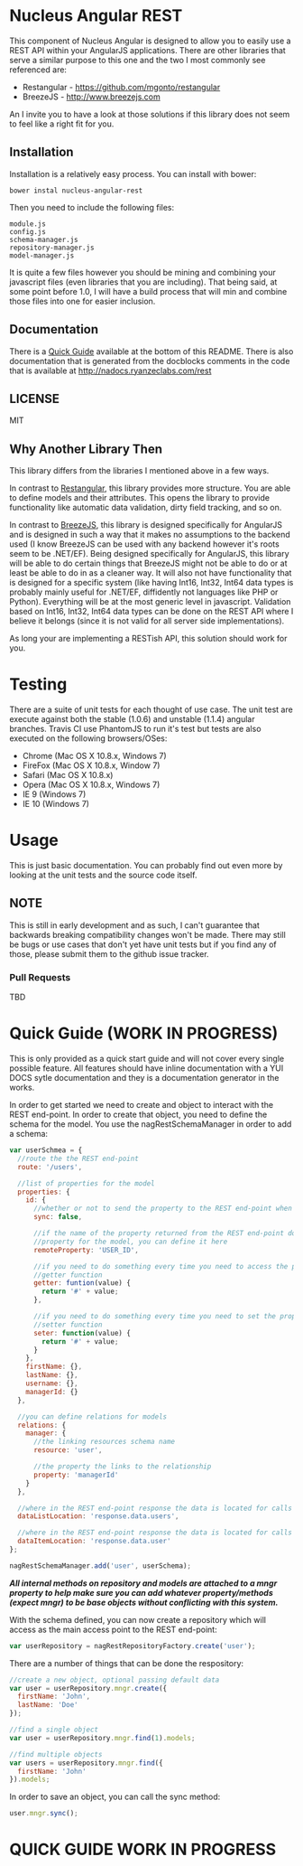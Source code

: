 # Nucleus Angular REST

This component of Nucleus Angular is designed to allow you to easily use a REST API within your AngularJS applications.  There are other libraries that serve a similar purpose to this one and the two I most commonly see referenced are:

* Restangular - https://github.com/mgonto/restangular
* BreezeJS - http://www.breezejs.com

An I invite you to have a look at those solutions if this library does not seem to feel like a right fit for you.

## Installation

Installation is a relatively easy process.  You can install with bower:

```bower instal nucleus-angular-rest```

Then you need to include the following files:

```
module.js
config.js
schema-manager.js
repository-manager.js
model-manager.js
```

It is quite a few files however you should be mining and combining your javascript files (even libraries that you are including).  That being said, at some point before 1.0, I will have a build process that will min and combine those files into one for easier inclusion.

## Documentation

There is a <a href="#quick-guide-work-in-progress">Quick Guide</a> available at the bottom of this README.  There is also documentation that is generated from the docblocks comments in the code that is available at http://nadocs.ryanzeclabs.com/rest

## LICENSE

MIT

## Why Another Library Then

This library differs from the libraries I mentioned above in a few ways.

In contrast to <a href="https://github.com/mgonto/restangular">Restangular</a>, this library provides more structure.  You are able to define models and their attributes.  This opens the library to provide functionality like automatic data validation, dirty field tracking, and so on.

In contrast to <a href="http://www.breezejs.com">BreezeJS</a>, this library is designed specifically for AngularJS and is designed in such a way that it makes no assumptions to the backend used (I know BreezeJS can be used with any backend however it's roots seem to be .NET/EF). Being designed specifically for AngularJS, this library will be able to do certain things that BreezeJS might not be able to do or at least be able to do in as a cleaner way.  It will also not have functionality that is designed for a specific system (like having Int16, Int32, Int64 data types is probably mainly useful for .NET/EF, diffidently not languages like PHP or Python).  Everything will be at the most generic level in javascript.  Validation based on Int16, Int32, Int64 data types can be done on the REST API where I believe it belongs (since it is not valid for all server side implementations).

As long your are implementing a RESTish API, this solution should work for you.

# Testing

There are a suite of unit tests for each thought of use case.  The unit test are execute against both the stable (1.0.6) and unstable (1.1.4) angular branches.  Travis CI use PhantomJS to run it's test but tests are also executed on the following browsers/OSes:

* Chrome (Mac OS X 10.8.x, Windows 7)
* FireFox (Mac OS X 10.8.x, Window 7)
* Safari (Mac OS X 10.8.x)
* Opera (Mac OS X 10.8.x, Windows 7)
* IE 9 (Windows 7)
* IE 10 (Windows 7)

# Usage

This is just basic documentation.  You can probably find out even more by looking at the unit tests and the source code itself.

## NOTE

This is still in early development and as such, I can't guarantee that backwards breaking compatibility changes won't be made.  There may still be bugs or use cases that don't yet have unit tests but if you find any of those, please submit them to the github issue tracker.

### Pull Requests

TBD

# Quick Guide (WORK IN PROGRESS)

This is only provided as a quick start guide and will not cover every single possible feature.  All features should have inline documentation with a YUI DOCS sytle documentation and they is a documentation generator in the works.

In order to get started we need to create and object to interact with the REST end-point.  In order to create that object, you need to define the schema for the model.  You use the nagRestSchemaManager in order to add a schema:

```javascript
var userSchmea = {
  //route the the REST end-point
  route: '/users',

  //list of properties for the model
  properties: {
    id: {
      //whether or not to send the property to the REST end-point when syncing data
      sync: false,

      //if the name of the property returned from the REST end-point does not match the name of the
      //property for the model, you can define it here
      remoteProperty: 'USER_ID',

      //if you need to do something every time you need to access the property, you can provide a
      //getter function
      getter: funtion(value) {
        return '#' + value;
      },

      //if you need to do something every time you need to set the property, you can provide a
      //setter function
      seter: function(value) {
        return '#' + value;
      }
    },
    firstName: {},
    lastName: {},
    username: {},
    managerId: {}
  },

  //you can define relations for models
  relations: {
    manager: {
      //the linking resources schema name
      resource: 'user',

      //the property the links to the relationship
      property: 'managerId'
    }
  },

  //where in the REST end-point response the data is located for calls that return multiple objects
  dataListLocation: 'response.data.users',

  //where in the REST end-point response the data is located for calls that return a single object
  dataItemLocation: 'response.data.user'
};

nagRestSchemaManager.add('user', userSchema);
```

***All internal methods on repository and models are attached to a mngr property to help make sure you can add whatever property/methods (expect mngr) to be base objects without conflicting with this system.***

With the schema defined, you can now create a repository which will access as the main access point to the REST end-point:

```javascript
var userRepository = nagRestRepositoryFactory.create('user');
```

There are a number of things that can be done the respository:

```javascript
//create a new object, optional passing default data
var user = userRepository.mngr.create({
  firstName: 'John',
  lastName: 'Doe'
});

//find a single object
var user = userRepository.mngr.find(1).models;

//find multiple objects
var users = userRepository.mngr.find({
  firstName: 'John'
}).models;
```

In order to save an object, you can call the sync method:

```javascript
user.mngr.sync();
```

# QUICK GUIDE WORK IN PROGRESS
